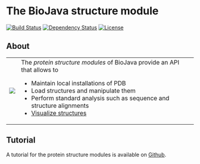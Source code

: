 # The BioJava structure module

[![Build Status](https://travis-ci.org/biojava/biojava.png)](https://travis-ci.org/biojava/biojava) [![Dependency Status](http://www.versioneye.com/user/projects/53f8beb4e09da3cc0f000398/badge.svg?style=flat)](http://www.versioneye.com/user/projects/53f8beb4e09da3cc0f000398) [![License](http://img.shields.io/badge/license-LGPLv2-blue.svg?style=flat)](https://github.com/biojava/biojava/blob/master/LICENSE)

## About
<table>
    <tr>
        <td>
            <img src="https://raw.github.com/biojava/biojava3-tutorial/master/structure/img/4hhb_jmol.png"/>
        </td>
        <td>
            The <i>protein structure modules</i> of BioJava provide an API that allows to 
            <ul>
                <li>Maintain local installations of PDB</li>
                <li>Load structures and manipulate them</li>
                <li>Perform standard analysis such as sequence and structure alignments</li>
                <li><a href="https://github.com/biojava/biojava/tree/master/biojava3-structure-gui">Visualize structures</a></li>
            </ul>
        </td>
    </tr>
</table>  

## Tutorial

A tutorial for the protein structure modules is available on [Github](https://github.com/biojava/biojava3-tutorial/tree/master/structure).
